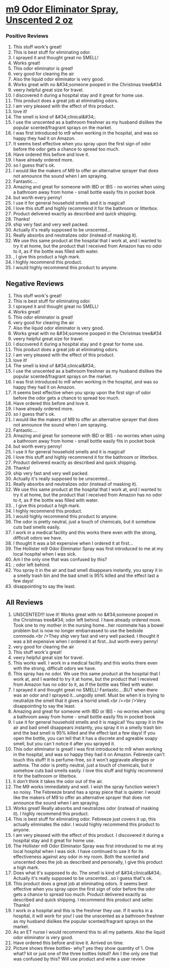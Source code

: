 # [m9 Odor Eliminator Spray, Unscented 2 oz](https://products.checkmycream.com/products/m9-Odor-Eliminator-Spray-Unscented-2-oz.html)

### Positive Reviews

<ol>
      <li>This stuff work&#x27;s great!</li>
      <li>This is best stuff for eliminating odor.  </li>
      <li>I sprayed it and thought great no SMELL!  </li>
      <li>Works great!</li>
      <li>This odor eliminator is great!  </li>
      <li>very good for clearing the air</li>
      <li>Also the liquid odor eliminator is very good.</li>
      <li>Works great with no &amp;#34;someone pooped in the Christmas tree&amp;#34</li>
      <li>veery helpful  great size for travel.</li>
      <li>I discovered it during a hospital stay and it great for home use.</li>
      <li>This product does a great job at eliminating odors.</li>
      <li>I am very pleased with the effect of this product.</li>
      <li>love it!  </li>
      <li>The smell is kind of &amp;#34;clinical&amp;#34;.  </li>
      <li>I use the unscented as a bathroom freshner as my husband dislikes the popular scented/fragrant sprays on the market.</li>
      <li>I was first introduced to m9 when working in the hospital, and was so happy they had it on Amazon.  </li>
      <li>It seems best effective when you spray upon the first sign of odor before the odor gets a chance to spread too much.</li>
      <li>Have ordered this before and love it.  </li>
      <li>I have already ordered more.  </li>
      <li>so I guess that&#x27;s ok.</li>
      <li>I would like the makers of M9 to offer an alternative sprayer that does not announce the sound when I am spraying.</li>
      <li>Fantastic....</li>
      <li>Amazing and great for someone with IBD or IBS - no worries when using a bathroom away from home - small bottle easily fits in pocket book</li>
      <li>but worth every penny!</li>
      <li>I use it for general household smells and it is magical!</li>
      <li>I love this stuff and highly recommend it for the bathroom or litterbox.</li>
      <li>Product delivered exactly as described and quick shipping.</li>
      <li>Thanks!</li>
      <li>ship very fast and very well packed.  </li>
      <li>Actually it&#x27;s really supposed to be unscented...</li>
      <li>Really absorbs and neutralizes odor (instead of masking it).</li>
      <li>We use this same product at the hospital that I work at, and I wanted to try it at home, but the product that I received from Amazon has no odor to it, as if the bottle was filled with water.</li>
      <li>, I give this product a high mark.</li>
      <li>I highly recommend this product.</li>
      <li>I would highly recommend this product to anyone.</li>
</ol>


<h2>Negative Reviews</h2>
<ol>
<li> This stuff work&#x27;s great!</li>
<li> This is best stuff for eliminating odor.  </li>
<li> I sprayed it and thought great no SMELL!  </li>
<li> Works great!</li>
<li> This odor eliminator is great!  </li>
<li> very good for clearing the air</li>
<li> Also the liquid odor eliminator is very good.</li>
<li> Works great with no &amp;#34;someone pooped in the Christmas tree&amp;#34</li>
<li> veery helpful  great size for travel.</li>
<li> I discovered it during a hospital stay and it great for home use.</li>
<li> This product does a great job at eliminating odors.</li>
<li> I am very pleased with the effect of this product.</li>
<li> love it!  </li>
<li> The smell is kind of &amp;#34;clinical&amp;#34;.  </li>
<li> I use the unscented as a bathroom freshner as my husband dislikes the popular scented/fragrant sprays on the market.</li>
<li> I was first introduced to m9 when working in the hospital, and was so happy they had it on Amazon.  </li>
<li> It seems best effective when you spray upon the first sign of odor before the odor gets a chance to spread too much.</li>
<li> Have ordered this before and love it.  </li>
<li> I have already ordered more.  </li>
<li> so I guess that&#x27;s ok.</li>
<li> I would like the makers of M9 to offer an alternative sprayer that does not announce the sound when I am spraying.</li>
<li> Fantastic....</li>
<li> Amazing and great for someone with IBD or IBS - no worries when using a bathroom away from home - small bottle easily fits in pocket book</li>
<li> but worth every penny!</li>
<li> I use it for general household smells and it is magical!</li>
<li> I love this stuff and highly recommend it for the bathroom or litterbox.</li>
<li> Product delivered exactly as described and quick shipping.</li>
<li> Thanks!</li>
<li> ship very fast and very well packed.  </li>
<li> Actually it&#x27;s really supposed to be unscented...</li>
<li> Really absorbs and neutralizes odor (instead of masking it).</li>
<li> We use this same product at the hospital that I work at, and I wanted to try it at home, but the product that I received from Amazon has no odor to it, as if the bottle was filled with water.</li>
<li> , I give this product a high mark.</li>
<li> I highly recommend this product.</li>
<li> I would highly recommend this product to anyone.</li>
<li> The odor is pretty neutral, just a touch of chemicals, but it somehow cuts bad smells easily.  </li>
<li> I work in a medical facility and this works there even with the strong, difficult odors we have.</li>
<li> I thought it was a bit expensive when I ordered it at first...</li>
<li> The Hollister m9 Odor Eliminator Spray was first introduced to me at my local hospital when I was sick.  </li>
<li> Am I the only one that was confused by this?</li>
<li> ; odor left behind.  </li>
<li> You spray it in the air and bad smell disappears instantly, you spray it in a smelly trash bin and the bad smell is 95% killed and the effect last a few days!</li>
<li> disappointing to say the least.</li>
</ol>

<h2>All Reviews</h2>

<ol>
    <li> UNSCENTED!!!  love it!  Works great with no &amp;#34;someone pooped in the Christmas tree&amp;#34; odor left behind.  I have already ordered more.  Took one to my mother in the nursing home...her roommate has a bowel problem but is now no longer embarrassed to use the bedside commode.&lt;br /&gt;They ship very fast and very well packed.  I thought it was a bit expensive when I ordered it at first...but worth every penny!</li>
    <li> very good for clearing the air</li>
    <li> This stuff work&#x27;s great!</li>
    <li> veery helpful  great size for travel.</li>
    <li> This works well.  I work in a medical facility and this works there even with the strong, difficult odors we have.</li>
    <li> This spray has no odor.  We use this same product at the hospital that I work at, and I wanted to try it at home, but the product that I received from Amazon has no odor to it, as if the bottle was filled with water.</li>
    <li> I sprayed it and thought great no SMELL!  Fantastic....BUT when there was an odor and I sprayed it...ungodly smell.  Must be when it is trying to neutralize the smell that it gives a horrid smell.&lt;br /&gt;&lt;br /&gt;Very disappointing to say the least.</li>
    <li> Amazing and great for someone with IBD or IBS - no worries when using a bathroom away from home - small bottle easily fits in pocket book</li>
    <li> I use it for general household smells and it is magical! You spray it in the air and bad smell disappears instantly, you spray it in a smelly trash bin and the bad smell is 95% killed and the effect last a few days! If you open the bottle, you can tell that it has a discrete and agreable soapy smell, but you can´t notice it after you sprayed it.</li>
    <li> This odor eliminator is great!  I was first introduced to m9 when working in the hospital, and was so happy they had it on Amazon.  Febreeze can&#x27;t touch this stuff!  It is perfume-free, so it won&#x27;t aggravate allergies or asthma.  The odor is pretty neutral, just a touch of chemicals, but it somehow cuts bad smells easily.  I love this stuff and highly recommend it for the bathroom or litterbox.</li>
    <li> Ii don&#x27;t think it takes the odor out of the air.</li>
    <li> The M9 works immediately and well.  I wish the spray function weren&#x27;t so noisy.  The Febreeze brand has a spray piece that is quieter.  I would like the makers of M9 to offer an alternative sprayer that does not announce the sound when I am spraying.</li>
    <li> Works great! Really absorbs and neutralizes odor (instead of masking it). I highly recommend this product.</li>
    <li> This is best stuff for eliminating odor.  Febreeze just covers it up, this actually eliminates the odor.  I would highly recommend this product to anyone.</li>
    <li> I am very pleased with the effect of this product. I discovered it during a hospital stay and it great for home use.</li>
    <li> The Hollister m9 Odor Eliminator Spray was first introduced to me at my local hospital when I was sick.  I have continued to use it for its effectiveness against any odor in my room.  Both the scented and unscented does the job as described and personally, I give this product a high mark.</li>
    <li> Does what it&#x27;s supposed to do.  The smell is kind of &amp;#34;clinical&amp;#34;.  Actually it&#x27;s really supposed to be unscented...so I guess that&#x27;s ok.</li>
    <li> This product does a great job at eliminating odors. It seems best effective when you spray upon the first sign of odor before the odor gets a chance to spread too much. Product delivered exactly as described and quick shipping. I recommend this product and seller. Thanks!</li>
    <li> I work in a hospital and this is the freshner they use.  If it works in a hospital, it will work for you!  I use the unscented as a bathroom freshner as my husband dislikes the popular scented/fragrant sprays on the market.</li>
    <li> As an ET nurse I would recommend this to all my patients.  Also the liquid odor eliminator is very good.</li>
    <li> Have ordered this before and love it.  Arrived on time.</li>
    <li> Picture shows three bottles- why? yes they show quantity of 1. One what? kit or just one of the three bottles listed? Am I the only one that was confused by this? Will use product and write a user review</li>
</ol>




